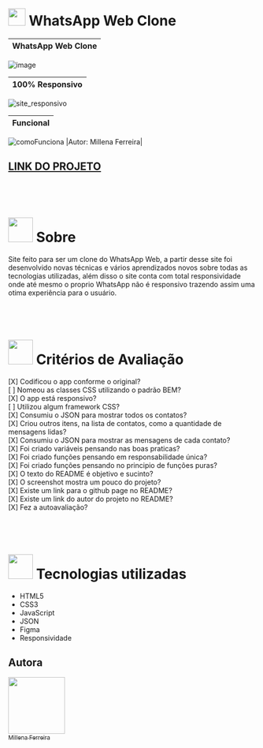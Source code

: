 # <img src="https://user-images.githubusercontent.com/88831304/225631894-b733d33a-d27d-48fb-bb83-ced1667eb404.png" width="35"> WhatsApp Web Clone 


|WhatsApp Web Clone|
|:---:|
![image](https://user-images.githubusercontent.com/88831304/225615349-1f899441-9f1e-4c6a-bce7-d05b9e497ff4.png)

|100% Responsivo|
|:---:|
![site_responsivo](https://user-images.githubusercontent.com/88831304/225619367-4b253650-d4de-45b3-9b1a-a314b3537e3d.gif)

|Funcional|
|:---:|
![comoFunciona](https://user-images.githubusercontent.com/88831304/225622492-e856184e-f552-40cf-83b7-52c74bf9175a.gif)
|Autor: Millena Ferreira|



## [LINK DO PROJETO](https://millenaferreira.github.io/whatsApp-senai-1-2023/ds2t/millena_ferreira_de_sousa/)

<br>
<br>

# <img src="https://media.giphy.com/media/VgCDAzcKvsR6OM0uWg/giphy.gif" width="50">  Sobre 
Site feito para ser um clone do WhatsApp Web, a partir desse site foi desenvolvido novas técnicas e vários aprendizados novos sobre todas as tecnologias utilizadas, além disso o site conta com total responsividade onde até mesmo o proprio WhatsApp não é responsivo trazendo assim uma otima experiência para o usuário.

<br>
<br>

# <img src="https://user-images.githubusercontent.com/88831304/225632608-6c7bd2d2-df4b-4edf-9f9d-83426a0ed590.png" width="50"> Critérios de Avaliação

[X] Codificou o app conforme o original?<br>
[ ] Nomeou as classes CSS utilizando o padrão BEM?<br>
[X] O app está responsivo?<br>
[ ] Utilizou algum framework CSS?<br>
[X] Consumiu o JSON para mostrar todos os contatos?<br>
[X] Criou outros itens, na lista de contatos, como a quantidade de mensagens lidas?<br>
[X] Consumiu o JSON para mostrar as mensagens de cada contato?<br>
[X] Foi criado variáveis pensando nas boas praticas?<br>
[X] Foi criado funções pensando em responsabilidade única?<br>
[X] Foi criado funções pensando no principio de funções puras?<br>
[X] O texto do README é objetivo e sucinto?<br>
[X] O screenshot mostra um pouco do projeto?<br>
[X] Existe um link para o github page no README?<br>
[X] Existe um link do autor do projeto no README?<br>
[X] Fez a autoavaliação?<br>

<br>
<br>

# <img src="https://user-images.githubusercontent.com/88831304/225631175-1de0d5cc-42fc-4356-9797-e10da3e59491.gif" width="50"> Tecnologias utilizadas 

- HTML5
- CSS3
- JavaScript
- JSON
- Figma
- Responsividade


## Autora
[<img src="https://user-images.githubusercontent.com/88831304/206808476-0b8f2629-f1c5-4115-a5d4-e370d0db45be.jpeg" width=115><br><sub>Millena Ferreira</sub>](https://github.com/MillenaFerreira)